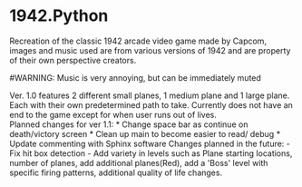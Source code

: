 # 1942.Python
Recreation of the classic 1942 arcade video game made by Capcom, images and music used are from various versions of 1942 and are property 
of their own perspective creators.

#WARNING: Music is very annoying, but can be immediately muted 

Ver. 1.0 features 2 different small planes, 1 medium plane and 1 large plane. Each with their own predetermined path to take. Currently 
does not have an end to the game except for when user runs out of lives.  
  Planned changes for ver 1.1:
    * Change space bar as continue on death/victory screen
    * Clean up main to become easier to read/ debug
    * Update commenting with Sphinx software
  Changes planned in the future:
    - Fix hit box detection
    - Add variety in levels such as
          Plane starting locations, number of planes, add additional planes(Red), add a 'Boss' level with specific firing patterns, 
          additional quality of life changes.
          
        

